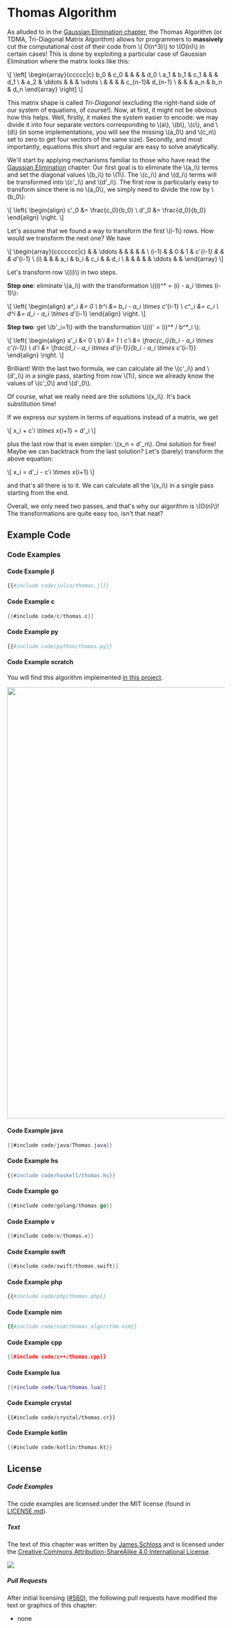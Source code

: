 # Thomas Algorithm

As alluded to in the [Gaussian Elimination chapter](../gaussian_elimination/gaussian_elimination.md), the Thomas Algorithm (or TDMA, Tri-Diagonal Matrix Algorithm) allows for programmers to **massively** cut the computational cost of their code from \\( O(n^3)\\) to \\(O(n)\\) in certain cases!
This is done by exploiting a particular case of Gaussian Elimination where the matrix looks like this:

\\[
\left[
    \begin{array}{ccccc|c}
        b_0 & c_0 & & & & d_0 \\
        a_1 & b_1 & c_1 & & & d_1 \\
        & a_2 & \ddots & & & \vdots \\
        & & & & c_{n-1}& d_{n-1} \\
        & & & a_n & b_n & d_n
    \end{array}
\right]
\\]

This matrix shape is called *Tri-Diagonal* (excluding the right-hand side of our system of equations, of course!).
Now, at first, it might not be obvious how this helps. Well, firstly, it makes the system easier to encode: we may divide it into four separate vectors corresponding to \\(a\\), \\(b\\), \\(c\\), and \\(d\\) (in some implementations, you will see the missing \\(a_0\\) and \\(c_n\\) set to zero to get four vectors of the same size).
Secondly, and most importantly, equations this short and regular are easy to solve analytically.

We'll start by applying mechanisms familiar to those who have read the [Gaussian Elimination](../gaussian_elimination/gaussian_elimination.md) chapter.
Our first goal is to eliminate the \\(a_i\\) terms and set the diagonal values \\(b_i\\) to \\(1\\). The \\(c_i\\) and \\(d_i\\) terms will be transformed into \\(c'_i\\) and \\(d'_i\\).
The first row is particularly easy to transform since there is no \\(a_0\\), we simply need to divide the row by \\(b_0\\):

\\[
\left\{
\begin{align}
c'_0 &= \frac{c_0}{b_0} \\
d'_0 &= \frac{d_0}{b_0}
\end{align}
\right.
\\]

Let's assume that we found a way to transform the first \\(i-1\\) rows. How would we transform the next one? We have

\\[
\begin{array}{ccccccc|c}
    &  & \ddots & & & & &  \\
(i-1) & & 0 & 1 & c'_{i-1} & & & d'_{i-1} \\
(i)   & &   & a_i & b_i & c_i & & d_i \\
      & &   &   &   &  \ddots &  &
\end{array}
\\]

Let's transform row \\((i)\\) in two steps.

**Step one**: eliminate \\(a_i\\) with the transformation \\((i)^* = (i) - a_i \times (i-1)\\):

\\[
\left\{
\begin{align}
a^*_i &= 0 \\
b^*_i &= b_i - a_i \times c'_{i-1} \\
c^*_i &= c_i \\
d^*_i &= d_i - a_i \times d'_{i-1}
\end{align}
\right.
\\]

**Step two**: get \\(b'_i=1\\) with the transformation \\((i)' = (i)^* / b^*_i \\):

\\[
\left\{
\begin{align}
a'_i &= 0 \\
b'_i &= 1 \\
c'_i &= \frac{c_i}{b_i - a_i \times c'_{i-1}} \\
d'_i &= \frac{d_i - a_i \times d'_{i-1}}{b_i - a_i \times c'_{i-1}}
\end{align}
\right.
\\]

Brilliant! With the last two formula, we can calculate all the \\(c'_i\\) and \\(d'_i\\) in a single pass, starting from row \\(1\\), since we already know the values of \\(c'_0\\) and \\(d'_0\\).

Of course, what we really need are the solutions \\(x_i\\). It's back substitution time!

If we express our system in terms of equations instead of a matrix, we get

\\[
x_i + c'_i \times x_{i+1} = d'_i
\\]

plus the last row that is even simpler: \\(x_n = d'_n\\). One solution for free!
Maybe we can backtrack from the last solution? Let's (barely) transform the above equation:

\\[
x_i = d'_i - c'_i \times x_{i+1}
\\]

and that's all there is to it. We can calculate all the \\(x_i\\) in a single pass starting from the end.

Overall, we only need two passes, and that's why our algorithm is \\(O(n)\\)!
The transformations are quite easy too, isn't that neat?

## Example Code

### Code Examples

#### Code Example jl

```julia
{{#include code/julia/thomas.jl}}
```

#### Code Example c

```c
{{#include code/c/thomas.c}}
```

#### Code Example py

```python
{{#include code/python/thomas.py}}
```

#### Code Example scratch

You will find this algorithm implemented [in this project](https://scratch.mit.edu/projects/169418273/).

<p>
  <img  class="center" src="code/scratch/thomas.svg" width="1000" />
</p>

#### Code Example java

```java
{{#include code/java/Thomas.java}}
```

#### Code Example hs

```haskell
{{#include code/haskell/thomas.hs}}
```

#### Code Example go

```go
{{#include code/golang/thomas.go}}
```

#### Code Example v

```v
{{#include code/v/thomas.v}}
```

#### Code Example swift

```swift
{{#include code/swift/thomas.swift}}
```

#### Code Example php

```php
{{#include code/php/thomas.php}}
```

#### Code Example nim

```nim
{{#include code/nim/thomas_algorithm.nim}}
```

#### Code Example cpp

```cpp
{{#include code/c++/thomas.cpp}}
```

#### Code Example lua

```lua
{{#include code/lua/thomas.lua}}
```

#### Code Example crystal

```crystal
{{#include code/crystal/thomas.cr}}
```

#### Code Example kotlin

```kotlin
{{#include code/kotlin/thomas.kt}}
```

<script>
MathJax.Hub.Queue(["Typeset",MathJax.Hub]);
</script>

## License

##### Code Examples

The code examples are licensed under the MIT license (found in [LICENSE.md](https://github.com/algorithm-archivists/algorithm-archive/blob/master/LICENSE.md)).

##### Text

The text of this chapter was written by [James Schloss](https://github.com/leios) and is licensed under the [Creative Commons Attribution-ShareAlike 4.0 International License](https://creativecommons.org/licenses/by-sa/4.0/legalcode).

[<p><img  class="center" src="../cc/CC-BY-SA_icon.svg" /></p>](https://creativecommons.org/licenses/by-sa/4.0/)

##### Pull Requests

After initial licensing ([#560](https://github.com/algorithm-archivists/algorithm-archive/pull/560)), the following pull requests have modified the text or graphics of this chapter:
- none
